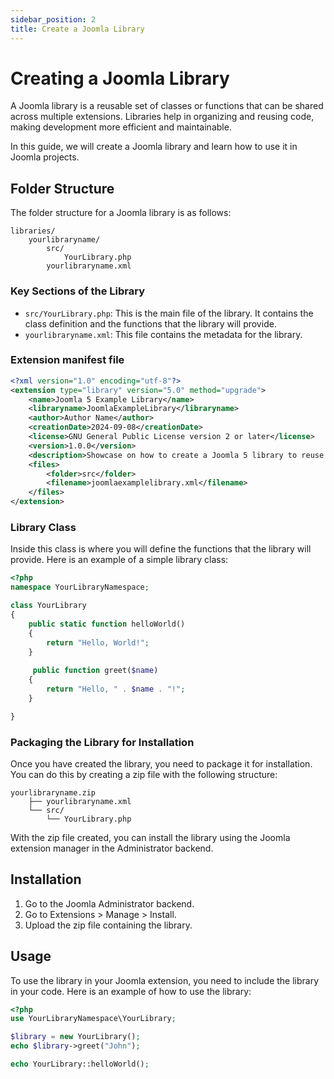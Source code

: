 ```yaml
---
sidebar_position: 2
title: Create a Joomla Library
---
```


Creating a Joomla Library
======================================

A Joomla library is a reusable set of classes or functions that can be shared across multiple extensions. Libraries help in organizing and reusing code, making development more efficient and maintainable.

In this guide, we will create a Joomla library and learn how to use it in Joomla projects.

## Folder Structure

The folder structure for a Joomla library is as follows:

```
libraries/
    yourlibraryname/
        src/
            YourLibrary.php
        yourlibraryname.xml
```

### Key Sections of the Library

- `src/YourLibrary.php`: This is the main file of the library. It contains the class definition and the functions that the library will provide.
- `yourlibraryname.xml`: This file contains the metadata for the library.

### Extension manifest file

```xml
<?xml version="1.0" encoding="utf-8"?>
<extension type="library" version="5.0" method="upgrade">
    <name>Joomla 5 Example Library</name>
    <libraryname>JoomlaExampleLibrary</libraryname>
    <author>Author Name</author>
    <creationDate>2024-09-08</creationDate>
    <license>GNU General Public License version 2 or later</license>
    <version>1.0.0</version>
    <description>Showcase on how to create a Joomla 5 library to reuse code.</description>
    <files>
        <folder>src</folder>
        <filename>joomlaexamplelibrary.xml</filename>
    </files>
</extension>
```

### Library Class

Inside this class is where you will define the functions that the library will provide. Here is an example of a simple library class:

```php
<?php
namespace YourLibraryNamespace;

class YourLibrary
{
    public static function helloWorld()
    {
        return "Hello, World!";
    }
    
     public function greet($name)
    {
        return "Hello, " . $name . "!";
    }

}
```

### Packaging the Library for Installation

Once you have created the library, you need to package it for installation. You can do this by creating a zip file with the following structure:

```
yourlibraryname.zip
    ├── yourlibraryname.xml
    └── src/
        └── YourLibrary.php
```

With the zip file created, you can install the library using the Joomla extension manager in the Administrator backend.

## Installation

1. Go to the Joomla Administrator backend.
2. Go to Extensions > Manage > Install.
3. Upload the zip file containing the library.

## Usage

To use the library in your Joomla extension, you need to include the library in your code. Here is an example of how to use the library:

```php
<?php
use YourLibraryNamespace\YourLibrary;

$library = new YourLibrary();
echo $library->greet("John");

echo YourLibrary::helloWorld();
```